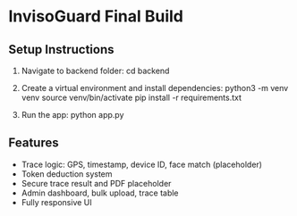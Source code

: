 # InvisoGuard Final Build

## Setup Instructions
1. Navigate to backend folder:
   cd backend

2. Create a virtual environment and install dependencies:
   python3 -m venv venv
   source venv/bin/activate
   pip install -r requirements.txt

3. Run the app:
   python app.py

## Features
- Trace logic: GPS, timestamp, device ID, face match (placeholder)
- Token deduction system
- Secure trace result and PDF placeholder
- Admin dashboard, bulk upload, trace table
- Fully responsive UI
